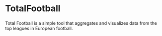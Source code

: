 # TotalFootball

###
Total Football is a simple tool that aggregates and visualizes data from the top leagues in European football. 
